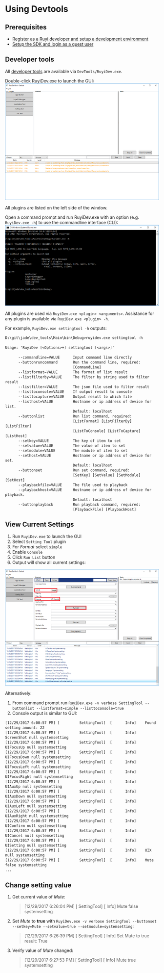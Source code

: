 # Using Devtools

## Prerequisites

- [Register as a Ruyi developer and setup a development environment](../topics/dev_onboarding.md)
- [Setup the SDK and login as a guest user](setup.md)

## Developer tools

All [developer tools](../topics/devtool.md) are available via `DevTools/RuyiDev.exe`.

Double-click RuyiDev.exe to launch the GUI:
![](/docs/img/ruyidev_gui.png)

All plugins are listed on the left side of the window.

Open a command prompt and run RuyiDev.exe with an option (e.g. `RuyiDev.exe -h`) to use the commandline interface (CLI):  
![](/docs/img/ruyidev_cli.png)
	
All plugins are used via `RuyiDev.exe <plugin> <arguments>`.
Assistance for any plugin is available via `RuyiDev.exe <plugin> -h`.

For example, `RuyiDev.exe settingtool -h` outputs:

```
D:\git\jade\dev_tools\Main\bin\Debug>ruyidev.exe settingtool -h

Usage: 'RuyiDev [<Options>+] settingtool [<args>]'

      --commandline=VALUE      Input command line directly
      --buttonruncommand       Run the command line, required:
                               [CommandLine]
      --listformat=VALUE       The format of list result
      --listfilterby=VALUE     The filter by string used to filter result
      --listfilter=VALUE       The json file used to filter result
      --listtoconsole=VALUE    If output result to console
      --listtocapture=VALUE    Output result to which file
      --listhost=VALUE         Hostname or ip address of device for list.
                               Default: localhost
      --buttonlist             Run list command, required:
                               [ListFormat] [ListFilterBy] [ListFilter]
                               [ListToConsole] [ListToCapture] [ListHost]
      --setkey=VALUE           The key of item to set
      --setvalue=VALUE         The value of item to set
      --setmodule=VALUE        The module of item to set
      --sethost=VALUE          Hostname or ip address of device for set.
                               Default: localhost
      --buttonset              Run set command, required:
                               [SetKey] [SetValue] [SetModule] [SetHost]
      --playbackfile=VALUE     The file used to playback
      --playbackhost=VALUE     Hostname or ip address of device for playback.
                               Default: localhost
      --buttonplayback         Run playback command, required:
                               [PlaybackFile] [PlaybackHost]
```

## View Current Settings

1. Run `RuyiDev.exe` to launch the GUI
1. Select `Setting Tool` plugin
1. For _Format_ select `simple`
1. Enable `Console`
1. Click `Run List` button
1. Output will show all current settings:

![](/docs/img/ruyidev_gui_settings_list.png)

Alternatively:

1. From command prompt run `RuyiDev.exe -v verbose SettingTool --buttonlist --listformat=simple --listtoconsole=true`
1. Console output is similar to GUI:
```
[12/29/2017 6:00:57 PM] [         SettingTool]  [      Info]    Found setting amount: 22
[12/29/2017 6:00:57 PM] [         SettingTool]  [      Info]    ScreenShot null systemsetting
[12/29/2017 6:00:57 PM] [         SettingTool]  [      Info]    UIFocusUp null systemsetting
[12/29/2017 6:00:57 PM] [         SettingTool]  [      Info]    UIFocusDown null systemsetting
[12/29/2017 6:00:57 PM] [         SettingTool]  [      Info]    UIFocusLeft null systemsetting
[12/29/2017 6:00:57 PM] [         SettingTool]  [      Info]    UIFocusRight null systemsetting
[12/29/2017 6:00:57 PM] [         SettingTool]  [      Info]    UIAuxUp null systemsetting
[12/29/2017 6:00:57 PM] [         SettingTool]  [      Info]    UIAuxDown null systemsetting
[12/29/2017 6:00:57 PM] [         SettingTool]  [      Info]    UIAuxLeft null systemsetting
[12/29/2017 6:00:57 PM] [         SettingTool]  [      Info]    UIAuxRight null systemsetting
[12/29/2017 6:00:57 PM] [         SettingTool]  [      Info]    UIConfirm null systemsetting
[12/29/2017 6:00:57 PM] [         SettingTool]  [      Info]    UICancel null systemsetting
[12/29/2017 6:00:57 PM] [         SettingTool]  [      Info]    UISetting null systemsetting
[12/29/2017 6:00:57 PM] [         SettingTool]  [      Info]    UIX null systemsetting
[12/29/2017 6:00:57 PM] [         SettingTool]  [      Info]    Mute false systemsetting
...
```

## Change setting value

1. Get current value of _Mute_:

	> [12/29/2017 6:26:04 PM] [         SettingTool]  [      Info]    Mute false systemsetting
	
1. Set _Mute_ to __true__ with `RuyiDev.exe -v verbose SettingTool --buttonset --setkey=Mute --setvalue=true --setmodule=systemsetting`:
	
	> [12/29/2017 6:26:39 PM] [         SettingTool]  [      Info]    Set Mute to true result: True
	
1. Verify value of _Mute_ changed:
	
	> [12/29/2017 6:27:53 PM] [         SettingTool]  [      Info]    Mute true systemsetting